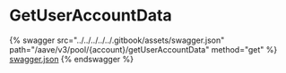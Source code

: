 # GetUserAccountData

{% swagger src="../../../../../.gitbook/assets/swagger.json" path="/aave/v3/pool/{account}/getUserAccountData" method="get" %}
[swagger.json](../../../../../.gitbook/assets/swagger.json)
{% endswagger %}
